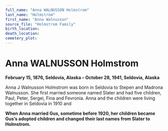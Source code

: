 ```yaml
---
full_name: "Anna WALNUSSON Holmstrom"
last_name: "Holmstrom"
first_name: "Anna Walnusson"
source_file: "Holmstrom Family"
birth_location:
death_location:
cemetery_plot: 
---
```

# Anna WALNUSSON Holmstrom

**February 15, 1876, Seldovia, Alaska – October 28, 1941, Seldovia,
Alaska**

Anna J Walnusson Holmstrom was born in Seldovia to Stepen and Madrona
Walnusson. She first married someone named Slater and had five children,
Paul, Peter, Sergei, Fina and Fevronia. Anna and the children were
living together in Seldovia in 1910 and

**When Anna married Gus, sometime before 1920, her children became Gus’s
adopted children and changed their last names from Slater to
Holmstrom.**

